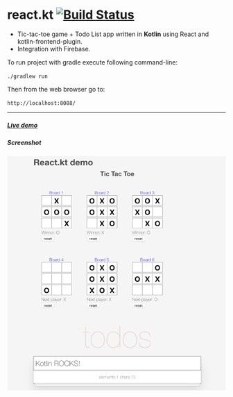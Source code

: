 # react.kt [![Build Status](https://travis-ci.org/elpassion/react.kt.svg?branch=master)](https://travis-ci.org/elpassion/react.kt)

* Tic-tac-toe game + Todo List app written in **Kotlin** using React and kotlin-frontend-plugin.
* Integration with Firebase.

To run project with gradle execute following command-line:

`./gradlew run`

Then from the web browser go to:

`http://localhost:8088/`

-------

##### [Live demo](http://mareklangiewicz.pl/react.kt)


##### Screenshot

<img src="readme/screen.png" width="560px">
